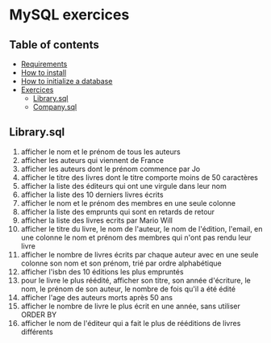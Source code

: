 # MySQL exercices <!-- omit in toc -->

## Table of contents <!-- omit in toc -->

- [Requirements](#requirements)
- [How to install](#how-to-install)
- [How to initialize a database](#how-to-initialize-a-database)
- [Exercices](#exercices)
  - [Library.sql](#librarysql)
  - [Company.sql](#companysql)

## Library.sql

1. afficher le nom et le prénom de tous les auteurs
2. afficher les auteurs qui viennent de France
3. afficher les auteurs dont le prénom commence par Jo
4. afficher le titre des livres dont le titre comporte moins de 50 caractères
5. afficher la liste des éditeurs qui ont une virgule dans leur nom
6. afficher la liste des 10 derniers livres écrits
7. afficher le nom et le prénom des membres en une seule colonne
8. afficher la liste des emprunts qui sont en retards de retour
9. afficher la liste des livres ecrits par Mario Will
10. afficher le titre du livre, le nom de l'auteur, le nom de l'édition, l'email, en une colonne le nom et prénom des membres qui n'ont pas rendu leur livre
11. afficher le nombre de livres écrits par chaque auteur avec en une seule colonne son nom et son prénom, trié par ordre alphabétique
12. afficher l'isbn des 10 éditions les plus empruntés
13. pour le livre le plus réédité, afficher son titre, son année d'écriture, le nom, le prénom de son auteur, le nombre de fois qu'il a été édité
14. afficher l'age des auteurs morts après 50 ans
15. afficher le nombre de livre le plus écrit en une année, sans utiliser ORDER BY
16. afficher le nom de l'éditeur qui a fait le plus de rééditions de livres différents